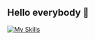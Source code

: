 ## Hello everybody 👋

[![My Skills](https://skillicons.dev/icons?i=html,css,js,java,py,mysql,idea,pycharm,vscode&perline=3)](https://skillicons.dev)
